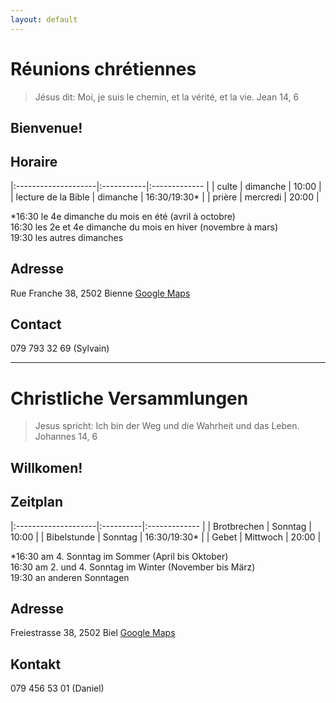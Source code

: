 ```yaml
---
layout: default
---
```


# Réunions chrétiennes


> Jésus dit: Moi, je suis le chemin, et la vérité, et la vie. Jean 14, 6

## Bienvenue!

## Horaire

|:--------------------|:-----------|:------------- |
| culte               | dimanche   | 10:00         |
| lecture de la Bible | dimanche   | 16:30/19:30*  |
| prière              | mercredi   | 20:00         |

*16:30 le 4e dimanche du mois en été (avril à octobre)\
16:30 les 2e et 4e dimanche du mois en hiver (novembre à mars)\
19:30 les autres dimanches

## Adresse
Rue Franche 38, 2502 Bienne [Google Maps](https://www.google.ch/maps/place/Rue+Franche+38,+2502+Bienne)

## Contact
079 793 32 69 (Sylvain)

* * *

# Christliche Versammlungen


> Jesus spricht: Ich bin der Weg und die Wahrheit und das Leben. Johannes 14, 6

## Willkomen!

## Zeitplan

|:--------------------|:----------|:------------- |
| Brotbrechen         | Sonntag   | 10:00         |
| Bibelstunde         | Sonntag   | 16:30/19:30*  |
| Gebet               | Mittwoch  | 20:00         |

*16:30 am 4. Sonntag im Sommer (April bis Oktober)\
16:30 am 2. und 4. Sonntag im Winter (November bis März)\
19:30 an anderen Sonntagen

## Adresse
Freiestrasse 38, 2502 Biel [Google Maps](https://www.google.ch/maps/place/Rue+Franche+38,+2502+Bienne)

## Kontakt
079 456 53 01 (Daniel)
